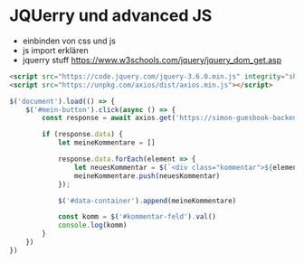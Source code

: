 # JQUerry und advanced JS
- einbinden von css und js
- js import erklären
- jquerry stuff
https://www.w3schools.com/jquery/jquery_dom_get.asp

```html
<script src="https://code.jquery.com/jquery-3.6.0.min.js" integrity="sha256-/xUj+3OJU5yExlq6GSYGSHk7tPXikynS7ogEvDej/m4=" crossorigin="anonymous"></script>
<script src="https://unpkg.com/axios/dist/axios.min.js"></script>
```

```js
$('document').load(() => {
    $('#mein-button').click(async () => {
        const response = await axios.get('https://simon-guesbook-backend.herokuapp.com/greetings');

        if (response.data) {
            let meineKommentare = []

            response.data.forEach(element => {
                let neuesKommentar = $(`<div class="kommentar">${element.user} sagte: ${element.greeting}</div>`)
                meineKommentare.push(neuesKommentar)
            });

            $('#data-container').append(meineKommentare)

            const komm = $('#kommentar-feld').val()
            console.log(komm)
        }
    })
})
```
